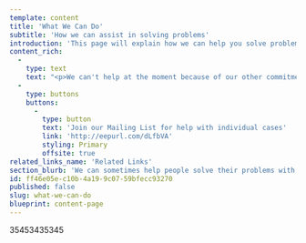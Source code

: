 ```yaml
---
template: content
title: 'What We Can Do'
subtitle: 'How we can assist in solving problems'
introduction: 'This page will explain how we can help you solve problems with ACC and get the help that you need. Unfortunately, we are very busy with our existing commitments helping other people and doing research so we cannot help individuals at the moment. It is likely to be mid-2019 before we can take on any new client work.'
content_rich:
  -
    type: text
    text: "<p>We can't help at the moment because of our other commitments examining how these systems affect individuals, but we hope to be able to help individuals again by mid-2019.&nbsp;</p><p>In the meantime, sign up to our Mailing List for people who would like assistance with their individual case and we'll keep you informed.&nbsp;</p>"
  -
    type: buttons
    buttons:
      -
        type: button
        text: 'Join our Mailing List for help with individual cases'
        link: 'http://eepurl.com/dLfbVA'
        styling: Primary
        offsite: true
related_links_name: 'Related Links'
section_blurb: 'We can sometimes help people solve their problems with ACC however we’re very busy with research and often can’t help.'
id: ff46e05e-c10b-4a19-9c07-59bfecc93270
published: false
slug: what-we-can-do
blueprint: content-page
---
```

35453435345